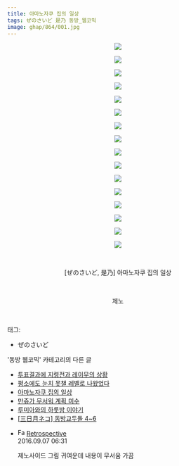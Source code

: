 ```yaml
---
title: 아마노자쿠 집의 일상
tags: ぜのさいど 是乃 동방_웹코믹
image: ghap/864/001.jpg
---
```

<div class="article">
<p style="text-align: center; clear: none; float: none;"><img src="{{ site.nasurl }}/ghap/864/001.jpg"/></p>
<p style="text-align: center; clear: none; float: none;"><img src="{{ site.nasurl }}/ghap/864/002.jpg"/></p>
<p style="text-align: center; clear: none; float: none;"><img src="{{ site.nasurl }}/ghap/864/003.jpg"/></p>
<p style="text-align: center; clear: none; float: none;"><img src="{{ site.nasurl }}/ghap/864/004.jpg"/></p>
<p style="text-align: center; clear: none; float: none;"><img src="{{ site.nasurl }}/ghap/864/005.jpg"/></p>
<p style="text-align: center; clear: none; float: none;"><img src="{{ site.nasurl }}/ghap/864/006.jpg"/></p>
<p style="text-align: center; clear: none; float: none;"><img src="{{ site.nasurl }}/ghap/864/007.jpg"/></p>
<p style="text-align: center; clear: none; float: none;"><img src="{{ site.nasurl }}/ghap/864/008.jpg"/></p>
<p style="text-align: center; clear: none; float: none;"><img src="{{ site.nasurl }}/ghap/864/009.jpg"/></p>
<p style="text-align: center; clear: none; float: none;"><img src="{{ site.nasurl }}/ghap/864/010.jpg"/></p>
<p style="text-align: center; clear: none; float: none;"><img src="{{ site.nasurl }}/ghap/864/011.jpg"/></p>
<p style="text-align: center; clear: none; float: none;"><img src="{{ site.nasurl }}/ghap/864/012.jpg"/></p>
<p style="text-align: center; clear: none; float: none;"><img src="{{ site.nasurl }}/ghap/864/013.jpg"/></p>
<p style="text-align: center; clear: none; float: none;"><img src="{{ site.nasurl }}/ghap/864/014.jpg"/></p>
<p style="text-align: center; clear: none; float: none;"><img src="{{ site.nasurl }}/ghap/864/015.jpg"/></p>
<p style="text-align: center; clear: none; float: none;"><img src="{{ site.nasurl }}/ghap/864/016.jpg"/></p>
<p style="text-align: center; clear: none; float: none;"><br/></p>
<p style="text-align: center; clear: none; float: none;">[ぜのさいど, 是乃] 아마노자쿠 집의 일상</p>
<p style="text-align: center; clear: none; float: none;"><br/></p>
<p style="text-align: center; clear: none; float: none;">제노</p>
<p><br/></p>
</div><div class="tagTrail">
<p>태그: </p>
<ul>
<li>ぜのさいど</li>
</ul>
</div><div class="another">
<p>'동방 웹코믹' 카테고리의 다른 글</p>
<ul>
<li><a href="/2016-07-15-ghap_871">투표결과에 지령전과 레이무의 상황</a></li>
<li><a href="/2016-07-14-ghap_865">평소에도 눈치 못챌 레벨로 나왔었다</a></li>
<li><a href="/2016-07-14-ghap_864">아마노자쿠 집의 일상</a></li>
<li><a href="/2016-07-13-ghap_836">만쥬가 무서워 계획 미수</a></li>
<li><a href="/2016-07-13-ghap_828">루미아와의 하룻밤 이야기</a></li>
<li><a href="/2016-07-10-ghap_812">[三日月ネコ] 동방교두돌 4~6</a></li>
</ul>
</div><div class="cb_module cb_fluid">
<div class="cb_wrt cb_profile">
<div class="comment">
<ul>
<li class="cb_thumb_off" id="comment14800123">
<div class="cb_comment_area">
<div class="cb_info_area">
<div class="cb_section">
<span class="cb_nick_name"><img alt="Favicon of http://retropective53.tistory.com" height="16" onerror="this.onerror=null;this.parentNode.removeChild(this)" src="http://retropective53.tistory.com/favicon.ico" width="16"/> <a href="http://retropective53.tistory.com" onclick="return openLinkInNewWindow(this)">Retrospective</a></span>
</div>
<div class="cb_section">
<span class="cb_date">2016.09.07 06:31 </span>
</div>
</div>
<div class="cb_dsc_comment">
<p class="cb_dsc">
											제노사이드 그림 귀여운데 내용이 무서움 가끔
										</p>
</div>
</div></li>
</ul>
</div>
</div><!-- commentList close -->
</div>